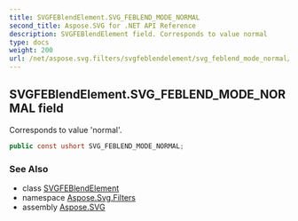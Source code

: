 ```yaml
---
title: SVGFEBlendElement.SVG_FEBLEND_MODE_NORMAL
second_title: Aspose.SVG for .NET API Reference
description: SVGFEBlendElement field. Corresponds to value normal
type: docs
weight: 200
url: /net/aspose.svg.filters/svgfeblendelement/svg_feblend_mode_normal/
---
```

## SVGFEBlendElement.SVG_FEBLEND_MODE_NORMAL field

Corresponds to value 'normal'.

```csharp
public const ushort SVG_FEBLEND_MODE_NORMAL;
```

### See Also

* class [SVGFEBlendElement](../)
* namespace [Aspose.Svg.Filters](../../../aspose.svg.filters/)
* assembly [Aspose.SVG](../../../)
